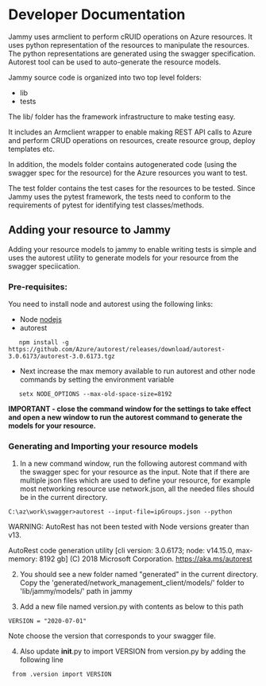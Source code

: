 # Developer Documentation

Jammy uses armclient to perform cRUID operations on Azure resources. It uses python representation of the resources to
manipulate the resources. The python representations are generated using the swagger specification. Autorest tool can 
be used to auto-generate the resource models.

Jammy source code is organized into two top level folders:
* lib
* tests

The lib/ folder has the framework infrastructure to make testing easy.

It includes an Armclient wrapper to enable making REST API calls to Azure and 
perform CRUD operations on resources, create resource group,
deploy templates etc.

In addition, the models folder contains autogenerated code (using the swagger spec for the resource)
for the Azure resources you want to test.


The test folder contains the test cases for the resources to be tested. Since Jammy uses the pytest framework,
the tests need to conform to the requirements of pytest for identifying test classes/methods.

## Adding your resource to Jammy

Adding your resource models to jammy to enable writing tests is simple and uses the autorest utility to
generate models for your resource from the swagger speciication.

### Pre-requisites:
You need to install node and autorest using the following links:

* Node [nodejs](https://nodejs.org/en/download/)
* autorest
```
   npm install -g https://github.com/Azure/autorest/releases/download/autorest-3.0.6173/autorest-3.0.6173.tgz
```
* Next increase the max memory available to run autorest and other node commands by setting the environment variable 
```
   setx NODE_OPTIONS --max-old-space-size=8192
```
  
**IMPORTANT - close the command window for the settings to take effect and open a new window to run the autorest command to generate the models for your resource.**


### Generating and Importing your resource models

1. In a new command window, run the following autorest command with the swagger spec for your resource as the input. Note that if there are multiple json files which are 
used to define your resource, for example most networking resource use network.json, all the needed files should be in the current directory.
```
C:\az\work\swagger>autorest --input-file=ipGroups.json --python

```
WARNING: AutoRest has not been tested with Node versions greater than v13.

AutoRest code generation utility [cli version: 3.0.6173; node: v14.15.0, max-memory: 8192 gb]
(C) 2018 Microsoft Corporation.
https://aka.ms/autorest


2. You should see a new folder named "generated" in the current directory. Copy the 'generated/network_management_client/models/' folder to 
'lib/jammy/models/<resource-name>' path in jammy

3. Add a new file named version.py with contents as below to this path
```
VERSION = "2020-07-01" 
```
Note choose the version that corresponds to your swagger file.

4. Also update __init__.py to import VERSION from version.py by adding the following line
```
 from .version import VERSION
```

